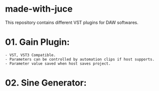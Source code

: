 # made-with-juce
This repository contains different VST plugins for DAW softwares.

# 01. Gain Plugin:

    - VST, VST3 Compatible.
    - Parameters can be controlled by automation clips if host supports.
    - Parameter value saved when host saves project.

# 02. Sine Generator:

    


